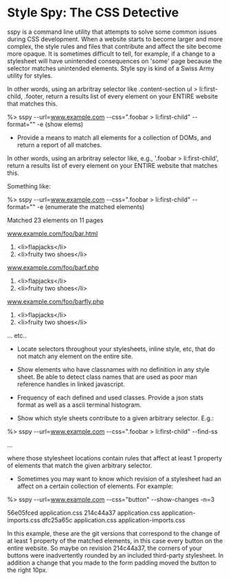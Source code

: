 Style Spy: The CSS Detective
============================

sspy is a command line utility that attempts to solve some common issues during CSS development.  When a website starts to become larger and more complex, the style rules and files that contribute and affect the site become more opaque.  It is sometimes difficult to tell, for example, if a change to a stylesheet will have unintended consequences on 'some' page because the selector matches unintended elements.  Style spy is kind of a Swiss Army utility for styles.

In other words, using an arbritray selector like .content-section ul > li:first-child, .footer, return a results list of every element on your ENTIRE website that matches this.

%> sspy --url=www.example.com --css=".foobar > li:first-child" --format="" -e (show elems)

* Provide a means to match all elements for a collection of DOMs, and return a report of all matches.  

In other words, using an arbritray selector like, e.g., '.foobar > li:first-child', return a results list of every element on your ENTIRE website that matches this.

Something like:

%> sspy --url=www.example.com --css=".foobar > li:first-child" --format="" -e (enumerate the matched elements)

Matched 23 elements on 11 pages

www.example.com/foo/bar.html

1.  &lt;li&gt;flapjacks&lt;/li&gt;
2.  &lt;li&gt;fruity two shoes&lt;/li&gt;

www.example.com/foo/barf.php

1.  &lt;li&gt;flapjacks&lt;/li&gt;
2.  &lt;li&gt;fruity two shoes&lt;/li&gt;

www.example.com/foo/barfly.php

1.  &lt;li&gt;flapjacks&lt;/li&gt;
2.  &lt;li&gt;fruity two shoes&lt;/li&gt;

... etc..

* Locate selectors throughout your stylesheets, inline style, etc, that do not match any element on the entire site.

* Show elements who have classnames with no definition in any style sheet.  Be able to detect class names that are used as poor man reference handles in linked javascript.

* Frequency of each defined and used classes.  Provide a json stats format as well as a ascii terminal histogram.

* Show which style sheets contribute to a given arbitrary selector. E.g.:

%> sspy --url=www.example.com --css=".foobar > li:first-child" --find-ss

...

where those stylesheet locations contain rules that affect at least 1 property of elements that match the given arbitrary selector.

* Sometimes you may want to know which revision of a stylesheet had an affect on a certain collection of elements.  For example:

%> sspy --url=www.example.com --css="button" --show-changes -n=3

56e05fced application.css
214c44a37 application.css application-imports.css
dfc25a65c application.css application-imports.css

In this example, these are the git versions that correspond to the change of at least 1 property of the matched elements, in this case every button on the entire website.  So maybe on revision 214c44a37, the corners of your buttons were inadvertently rounded by an included third-party stylesheet.  In addition a change that you made to the form padding moved the button to the right 10px.
